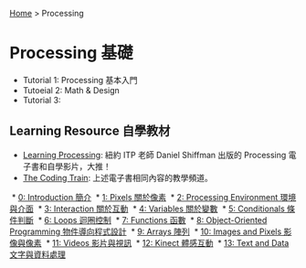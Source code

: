 [Home](../README.md) > Processing

# Processing 基礎

* Tutorial 1: Processing 基本入門
* Tutoeial 2: Math & Design
* Tutorial 3: 

## Learning Resource 自學教材

* [Learning Processing](http://learningprocessing.com): 紐約 ITP 老師 Daniel Shiffman 出版的 Processing 電子書和自學影片，大推！
* [The Coding Train](https://www.youtube.com/user/shiffman/playlists): 上述電子書相同內容的教學頻道。

  * [0: Introduction 簡介](https://www.youtube.com/playlist?list=PLRqwX-V7Uu6ZYJC7L-r6rX6utt6wwJCyi)
  * [1: Pixels 關於像素](https://www.youtube.com/playlist?list=PLRqwX-V7Uu6bsRnSEJ9tRn4V_XCGXovs4)
  * [2: Processing Environment 環境與介面](https://www.youtube.com/playlist?list=PLRqwX-V7Uu6Yo4VdQ4ZTtqRQ1AE4t_Ep9)
  * [3: Interaction 關於互動](https://www.youtube.com/playlist?list=PLRqwX-V7Uu6by61pbhdvyEpIeymlmnXzD)
  * [4: Variables 關於變數](https://www.youtube.com/playlist?list=PLRqwX-V7Uu6aFNOgoIMSbSYOkKNTo89uf)
  * [5: Conditionals 條件判斷](https://www.youtube.com/playlist?list=PLRqwX-V7Uu6YqykuLs00261JCqnL_NNZ_)
  * [6: Loops 迴圈控制](https://www.youtube.com/playlist?list=PLRqwX-V7Uu6bm-3M4Wntd4yYZGKwiKfrQ)
  * [7: Functions 函數](https://www.youtube.com/playlist?list=PLRqwX-V7Uu6ajGB2OI3hl5DZsD1Fw1WzR)
  * [8: Object-Oriented Programming 物件導向程式設計](https://www.youtube.com/playlist?list=PLRqwX-V7Uu6bb7z2IJaTlzwzIg_5yvL4i)
  * [9: Arrays 陣列](https://www.youtube.com/playlist?list=PLRqwX-V7Uu6bO9RKxHObluh-aPgrrvb4a)
  * [10: Images and Pixels 影像與像素](https://www.youtube.com/playlist?list=PLRqwX-V7Uu6YB9x6f23CBftiyx0u_5sO9)
  * [11: Videos 影片與視訊](https://www.youtube.com/playlist?list=PLRqwX-V7Uu6bw0bVn4M63p8TMJf3OhGy8)
  * [12: Kinect 體感互動](https://www.youtube.com/playlist?list=PLRqwX-V7Uu6ZMlWHdcy8hAGDy6IaoxUKf)
  * [13: Text and Data 文字與資料處理](https://www.youtube.com/playlist?list=PLRqwX-V7Uu6Y4F21kqaFLk6oGW2I5o7FY)
